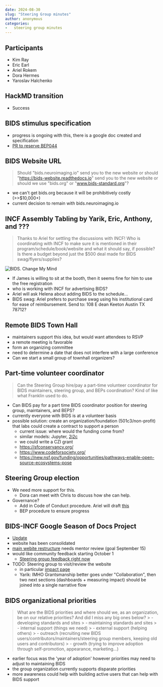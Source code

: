 ```yaml
---
date: 2024-08-30
slug: "Steering Group minutes"
author: anonymous
categories:
-   steering group minutes
---
```


<!-- more -->

## Participants

-   Kim Ray
-   Eric Earl
-   Ariel Rokem
-   Dora Hermes
-   Yaroslav Halchenko

## HackMD transition

-   Success

## BIDS stimulus specification

-   progress is ongoing with this, there is a google doc created and specification
-   [PR to reserve BEP044](https://github.com/bids-standard/bids-website/pull/479)

## BIDS Website URL

>   Should "bids.neuroimaging.io" send you to the new website
    or should "https://bids-website.readthedocs.io" send you to the new website
    or should we use "bids.org" or "www.bids-standard.org"?

-   we can't get bids.org because it will be prohibitively costly (>>$10,000+)
-   current decision to remain with bids.neuroimaging.io

## INCF Assembly Tabling by Yarik, Eric, Anthony, and ???

>   Thanks to Ariel for settling the discussions with INCF!
    Who is coordinating with INCF to make sure it is mentioned in their program/schedule/book/website
    and what it should say, if possible?
    Is there a budget beyond just the $500 deal made for BIDS swag/flyers/supplies?

![BIDS. Change My Mind](https://hackmd.io/_uploads/ByahOWTjR.png)

-   If James is willing to sit at the booth, then it seems fine for him to use the free registration
-   who is working with INCF for advertising BIDS?
-   Ariel will ask Helena about adding BIDS to the schedule...
-   BIDS swag: Ariel prefers to purchase swag using his institutional card for ease of reimbursement.
    Send to: 108 E dean Keeton Austin TX 78712?

##  Remote BIDS Town Hall

-   maintainers support this idea, but would want attendees to RSVP
-   a remote meeting is favorable
-   form an organizing committee
-   need to determine a date that does not interfere with a large conference
-   Can we start a small group of townhall organizers?

## Part-time volunteer coordinator

>   Can the Steering Group hire/pay a part-time volunteer coordinator for BIDS maintainers,
    steering group, and BEPs coordination?
    Kind of like what Franklin used to do.

-   Can BIDS pay for a part time BIDS coordinator position for steering group, maintainers, and BEPS?
-   currently everyone with BIDS is at a volunteer basis
-   possible solution: create an organization/foundation (501c3/non-profit) that labs could create a contract to support a person
    -   current issue:  where would the funding come from?
    -   similar models: Jupyter, [2i2c](https://2i2c.org/)
    -   we could write a CZI grant
    -   https://sfconservancy.org/
    -   https://www.codeforsociety.org/
    -   https://new.nsf.gov/funding/opportunities/pathways-enable-open-source-ecosystems-pose

## Steering Group election

- We need more support for this.
    -   Dora can meet with Chris to discuss how she can help.
-   Governance?
     -  Add in Code of Conduct procedure.
        Ariel will draft [this](https://docs.google.com/document/d/1Cj9trFifGNqyNtpyEO9FfJLlmDGTbUy5enRAA9rTyH4/edit#heading=h.4k1noo90gelw)
     - BEP procedure to ensure progress

## BIDS-INCF Google Season of Docs Project

-   [Update](https://docs.google.com/presentation/d/1h3mNGSvrLI43-qJcqu2__oNsDHk-RlKMbv0-z2tOctg/edit?usp=sharing)
-   website has been consolidated
-   [main webite restructure](https://bids-website.readthedocs.io/) needs mentor review (goal September 15)
-   would like community feedback starting October 1
    -   [Steering group feedback right now](https://docs.google.com/document/d/1O3trMc2-9MdLwj-RhRnUyQYe8ciWbvBYTeHqm63PcBg/edit#heading=h.w8lni71xnxbp)
-   TODO: Steering group to visit/review the website
    - in particular [impact page](https://bids-website.readthedocs.io/en/latest/impact/index.html )
    - Yarik:
        IMHO Grantsmanship better goes under "Collaboration",
        then two next sections (dashboards + measuring impact) should be joined into a single narrative flow

## BIDS organizational priorities

>   What are the BIDS priorities and where should we, as an organization, be on our relative priorities? And did I miss any big ones below?
    >   - developing standards and sites
    >   - maintaining standards and sites
    >   - internal support (things we need)
    >   - external support (helping others)
    >   - outreach (recruiting new BIDS users/contributors/maintainers/steering group members, keeping old users and contributors)
    >   - growth (trying to improve adoption through self-promotion, appearance, marketing...)

-   earlier focus was the 'year of adoption' however priorities may need to adjust to maintaining BIDS
-   the group organization currently supports disparate priorities
-   more awareness could help with building active users that can help with BIDS support
